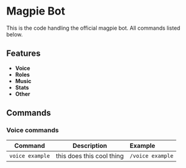 # Magpie Bot

This is the code handling the official magpie bot. All commands listed below.

## Features

- **Voice**
- **Roles**
- **Music**
- **Stats**
- **Other**

## Commands

### Voice commands

|     Command     |        Description        | Example          |
| :-------------: | :-----------------------: | :--------------- |
| `voice example` | this does this cool thing | `/voice example` |
